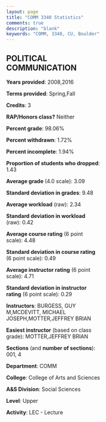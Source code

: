 ```yaml
---
layout: page
title: "COMM 3340 Statistics"
comments: true
description: "blank"
keywords: "COMM, 3340, CU, Boulder"
--- 
```

<head>
<script src="https://ajax.googleapis.com/ajax/libs/jquery/2.1.3/jquery.min.js"></script>
<script src="https://dl.dropboxusercontent.com/s/pc42nxpaw1ea4o9/highcharts.js?dl=0"></script>
<!-- <script src="../assets/js/highcharts.js"></script> -->
<style type="text/css">@font-face {
	font-family: "Bebas Neue";
	src: url(https://www.filehosting.org/file/details/544349/BebasNeue%20Regular.otf) format("opentype");
	}
	h1.Bebas { 
		font-family: "Bebas Neue", Verdana, Tahoma;
	}
</style>
</head>
<body>
	<div id="container" style="float: right; width: 45%; height: 88%; margin-left: 2.5%; margin-right: 2.5%;"></div>
	<script language="JavaScript">
		$(document).ready(function() {
		var chart = {type: 'column'};
		var title = {text: 'Grade Distribution'};
		var xAxis = {categories: ['A','B','C','D','F'],crosshair: true};
		var yAxis = {min: 0,title: {text: 'Percentage'}};
		var tooltip = {headerFormat: '<center><b><span style="font-size:20px">{point.key}</span></b></center>',
		               pointFormat: '<td style="padding:0"><b>{point.y:.1f}%</b></td>',
		               footerFormat: '</table>',shared: true,useHTML: true};
		var plotOptions = {column: {pointPadding: 0.0,borderWidth: 0}};  
		var credits = {enabled: false};var series= [{name: 'Percent',data: [28.15,56.3,13.33,1.48,0.74,]}];
		var json = {};
		json.chart = chart;
		json.title = title;
		json.tooltip = tooltip;
		json.xAxis = xAxis;
		json.yAxis = yAxis;  
		json.series = series;
		json.plotOptions = plotOptions;  
		json.credits = credits;
		$('#container').highcharts(json);
	});
	</script>
</body>
			   
## POLITICAL COMMUNICATION

**Years provided**: 2008,2016

**Terms provided**: Spring,Fall

**Credits**: 3

**RAP/Honors class?** Neither

**Percent grade**: 98.06%

**Percent withdrawn**: 1.72%

**Percent incomplete**: 1.94%

**Proportion of students who dropped**: 1.43

**Average grade** (4.0 scale): 3.09

**Standard deviation in grades**: 9.48

**Average workload** (raw): 2.34

**Standard deviation in workload** (raw): 0.42

**Average course rating** (6 point scale): 4.48

**Standard deviation in course rating** (6 point scale): 0.49

**Average instructor rating** (6 point scale): 4.71

**Standard deviation in instructor rating** (6 point scale): 0.29

**Instructors**: BURGESS, GUY M,MCDEVITT, MICHAEL JOSEPH,MOTTER,JEFFREY BRIAN

**Easiest instructor** (based on class grade): MOTTER,JEFFREY BRIAN

**Sections** (and **number of sections**): 001, 4

**Department**: COMM

**College**: College of Arts and Sciences

**A&S Division**: Social Sciences

**Level**: Upper

**Activity**: LEC - Lecture